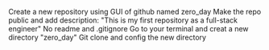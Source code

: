 Create a new repository using GUI of github named zero_day
Make the repo public and add description: "This is my first repository as a full-stack engineer"
No readme and .gitignore
Go to your terminal and creat a new directory "zero_day"
Git clone and config the new directory
